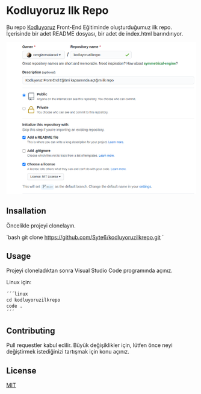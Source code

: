 # Kodluyoruz Ilk Repo


Bu repo [Kodluyoruz](kodluyoruz.org) Front-End Eğitiminde oluşturduğumuz ilk repo. İçerisinde bir adet README dosyası, bir adet de index.html barındırıyor.

![Kodluyoruz ilk repo](https://github.com/Kodluyoruz/taskforce/blob/main/git/odev1/figures/github.png)

## Insallation 

Öncelikle projeyi clonelayın.

´bash
git clone https://github.com/Syte6/kodluyoruzilkrepo.git
´

## Usage

Projeyi cloneladıktan sonra Visual Studio Code programında açınız.

Linux için:

    ´´´linux
    cd kodluyoruzilkrepo
    code .
    ´´´

## Contributing

Pull requestler kabul edilir. Büyük değişiklikler için, lütfen önce neyi değiştirmek istediğinizi tartışmak için konu açınız.

## License

[MIT](https://mit-license.org/)
